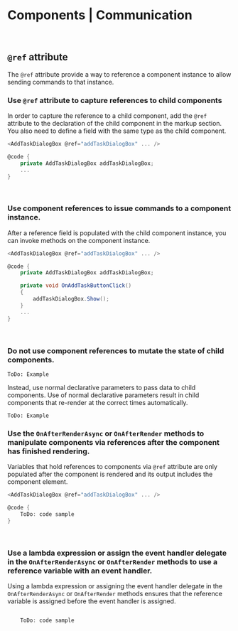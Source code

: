 # Components | Communication
<br>


## `@ref` attribute

The `@ref` attribute provide a way to reference a component instance to allow sending commands to that instance.
<br/>


### Use `@ref` attribute to capture references to child components

In order to capture the reference to a child component, add the `@ref` attribute to the declaration of the child component in the markup section. You also need to define a field with the same type as the child component.

```cs
<AddTaskDialogBox @ref="addTaskDialogBox" ... />

@code {
	private AddTaskDialogBox addTaskDialogBox;
	...
}
```
<br/>


### Use component references to issue commands to a component instance.

After a reference field is populated with the child component instance, you can invoke methods on the component instance.

```cs
<AddTaskDialogBox @ref="addTaskDialogBox" ... />

@code {
	private AddTaskDialogBox addTaskDialogBox;

	private void OnAddTaskButtonClick()
	{
		addTaskDialogBox.Show();
	}
	...
}
```
<br/>


### Do not use component references to mutate the state of child components.

`ToDo: Example`

Instead, use normal declarative parameters to pass data to child components. Use of normal declarative parameters result in child components that re-render at the correct times automatically.

`ToDo: Example`
<br/>


### Use the `OnAfterRenderAsync` or `OnAfterRender` methods to manipulate components via references after the component has finished rendering.

Variables that hold references to components via `@ref` attribute are only populated after the component is rendered and its output includes the component element.

```cs
<AddTaskDialogBox @ref="addTaskDialogBox" ... />

@code {
	ToDo: code sample
}
```
<br/>


### Use a lambda expression or assign the event handler delegate in the `OnAfterRenderAsync` or `OnAfterRender` methods to use a reference variable with an event handler.

Using a lambda expression or assigning the event handler delegate in the `OnAfterRenderAsync` or `OnAfterRender` methods ensures that the reference variable is assigned
before the event handler is assigned.

```cs

	ToDo: code sample
```

<br/>




